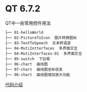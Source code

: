 # QT 6.7.2
QT中一些常用控件用法
```
├── 01-helloWorld  
├── 02-PictureToIcon  图片转换图标
├── 03-TextToSpeech  文本转语音
├── 04-MutiIntterfaces  多界面交互
├── 04-MutiInterfaces-01  多界面交互
├── 05-switch  下拉框
├── 06-chart  曲线图
├── 07-chart  曲线图坐标信息
├── 06-chart  曲线图增加放大功能
```
[代码介绍](https://blog.csdn.net/shilichangtin/article/details/140526577)
